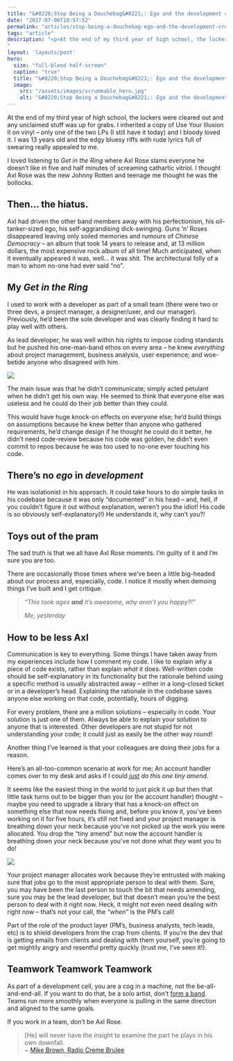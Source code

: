```yaml
---
title: "&#8220;Stop Being a Douchebag&#8221;: Ego and the development crew"
date: "2017-07-06T10:57:52"
permalink: "articles/stop-being-a-douchebag-ego-and-the-development-crew/index.html"
tags: "article"
description: "<p>At the end of my third year of high school, the lockers were cleared out and any unclaimed stuff was up for grabs. I inherited a copy of Use Your Illusion II on vinyl &#8211; only one of the two LPs (I still have it today) and I bloody loved it. I was 13 years </p>
"
layout: 'layouts/post'
hero:
  size: "full-bleed half-screen"
  caption: "true"
  title: "&#8220;Stop Being a Douchebag&#8221;: Ego and the development crew"
  image:
    src: "/assets/images/scrummable_hero.jpg"
    alt: "&#8220;Stop Being a Douchebag&#8221;: Ego and the development crew"
---
```

<div class='intro'><p>At the end of my third year of high school, the lockers were cleared out and any unclaimed stuff was up for grabs. I inherited a copy of Use Your Illusion II on vinyl &#8211; only one of the two LPs (I still have it today) and I bloody loved it. I was 13 years old and the edgy bluesy riffs with rude lyrics full of swearing really appealed to me.</div>
<p>I loved listening to <em>Get in the Ring</em> where Axl Rose slams everyone he doesn&#8217;t like in five and half minutes of screaming cathartic vitriol. I thought Axl Rose was the new Johnny Rotten and teenage me thought he was the bollocks.</p>
<h2>Then&#8230; the hiatus.</h2>
<p>Axl had driven the other band members away with his perfectionism, his oil-tanker-sized ego, his self-aggrandising dick-swinging. Guns &#8216;n&#8217; Roses disappeared leaving only soiled memories and rumours of <em>Chinese Democracy</em> &#8211; an album that took 14 years to release and, at 13 million dollars, the most expensive rock album of all time! Much anticipated, when it eventually appeared it was, well&#8230; it was shit. The architectural folly of a man to whom no-one had ever said &#8220;no&#8221;.</p>
<h2>My <em>Get in the Ring</em></h2>
<p>I used to work with a developer as part of a small team (there were two or three devs, a project manager, a designer/uxer, and our manager). Previously, he&#8217;d been the sole developer and was clearly finding it hard to play well with others.</p>
<p>As lead developer, he was well within his rights to impose coding standards but he pushed his one-man-band ethos on every area &#8211; he knew <em>everything</em> about project management, business analysis, user experience; and woe-betide anyone who disagreed with him.</p>
<p><img src="/assets/images/scrummable_walk-off-stage.gif" style="aspect-ratio: 320/180" /></p>
<p>The main issue was that he didn&#8217;t communicate; simply acted petulant when he didn&#8217;t get his own way. He seemed to think that everyone else was useless and he could do their job better than they could.</p>
<p>This would have huge knock-on effects on everyone else; he&#8217;d build things on assumptions because he knew better than anyone who gathered requirements, he&#8217;d change design if he thought he could do it better, he didn&#8217;t need code-review because his code was golden, he didn&#8217;t even commit to repos because he was too used to no-one ever touching his code.</p>
<h2>There&#8217;s no <em>ego</em> in <em>development</em></h2>
<p>He was isolationist in his approach. It could take hours to do simple tasks in his codebase because it was only &#8220;documented&#8221; in his head &#8211; and, hell, if you couldn&#8217;t figure it out without explanation, weren&#8217;t you the idiot! His code is so obviously self-explanatory(!) He understands it, why can&#8217;t you?!</p>
<h2>Toys out of the pram</h2>
<p>The sad truth is that we all have Axl Rose moments. I&#8217;m guilty of it and I&#8217;m sure you are too.</p>
<p>There are occasionally those times where we&#8217;ve been a little big-headed about our process and, especially, code. I notice it mostly when demoing things I&#8217;ve built and I get critique.</p>
<blockquote>
<p>
  <em>&#8220;This took ages <strong>and</strong> it&#8217;s awesome, why aren&#8217;t you happy?!&#8221;</em></p>
<p>  <cite>Me, yesterday</cite>
</p>
</blockquote>
<h2>How to be less Axl</h2>
<p>Communication is key to everything. Some things I have taken away from my experiences include how I comment my code. I like to explain <em>why</em> a piece of code exists, rather than explain <em>what</em> it does. Well-written code should be self-explanatory in its functionality but the rationale behind using a specific method is usually abstracted away &#8211; either in a long-closed ticket or in a developer&#8217;s head. Explaining the rationale in the codebase saves anyone else working on that code, potentially, hours of digging.</p>
<p>For every problem, there are a million solutions &#8211; especially in code. Your solution is just one of them. Always be able to explain your solution to anyone that is interested. Other developers are not stupid for not understanding your code; it could just as easily be the other way round!</p>
<p>Another thing I&#8217;ve learned is that your colleagues are doing their jobs for a reason.</p>
<p>Here&#8217;s an all-too-common scenario at work for me; An account handler comes over to my desk and asks if I could <em><a href="https://ux.shopify.com/reasons-to-stop-saying-just-54118870b998">just</a> do this one tiny amend</em>.</p>
<p>It seems like the easiest thing in the world to just pick it up but then that little task turns out to be bigger than you (or the account handler) thought &#8211; maybe you need to upgrade a library that has a knock-on effect on something else that now needs fixing and, before you know it, you&#8217;ve been working on it for five hours, it&#8217;s still not fixed and your project manager is breathing down your neck because you&#8217;ve not picked up the work you were allocated. You drop the &#8220;tiny amend&#8221; but now the account handler is breathing down your neck because you&#8217;ve not done what <em>they</em> want you to do!</p>
<p><img src="/assets/images/scrummable_BossBreathingDownYourNeck.png" style="aspect-ratio: 364/249" /></p>
<p>Your project manager allocates work because they&#8217;re entrusted with making sure that jobs go to the most appropriate person to deal with them. Sure, you may have been the last person to touch the bit that needs amending, sure you may be the lead developer, but that doesn&#8217;t mean you&#8217;re the best person to deal with it right now. Heck, it might not even need dealing with right now &#8211; that&#8217;s not your call, the <em>&#8220;when&#8221;</em> is the PM&#8217;s call!</p>
<p>Part of the role of the product layer (PM&#8217;s, business analysts, tech leads, etc) is to shield developers from the crap from clients. If you&#8217;re the dev that is getting emails from clients and dealing with them yourself, you&#8217;re going to get mightily angry and resentful pretty quickly (trust me, I&#8217;ve seen it!).</p>
<h2>Teamwork Teamwork Teamwork</h2>
<p>As part of a development cell, you are a cog in a machine, not the be-all-and-end-all. If you want to do that, be a solo artist, don&#8217;t <a href="https://www.youtube.com/watch?v=qryAwfpHG8o">form a band</a>. Teams run more smoothly when everyone is pulling in the same direction and aligned to the same goals.</p>
<p>If you work in a team, don&#8217;t be Axl Rose.</p>
<blockquote>
<p>
  [He] will never have the insight to examine the part he plays in his own downfall.<br />
  ~ <a href="http://www.radiocremebrulee.com/uncategorized/axl-rose-a-victim-of-ego">Mike Brown, Radio Creme Brulee</a>
</p>
</blockquote>
